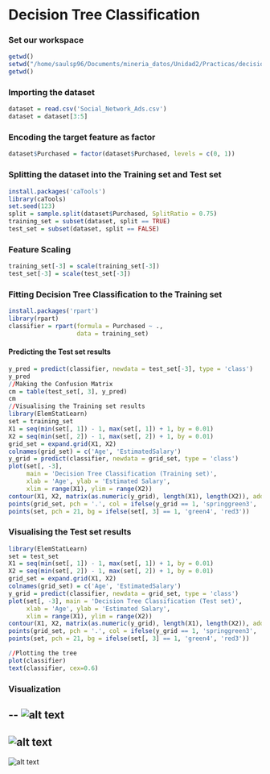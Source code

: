 # Decision Tree Classification

### Set our workspace

```R
getwd()
setwd("/home/saulsp96/Documents/mineria_datos/Unidad2/Practicas/decision_tree")
getwd()
```

### Importing the dataset

```R
dataset = read.csv('Social_Network_Ads.csv')
dataset = dataset[3:5]
```

### Encoding the target feature as factor

```R
dataset$Purchased = factor(dataset$Purchased, levels = c(0, 1))
```

### Splitting the dataset into the Training set and Test set

```R
install.packages('caTools')
library(caTools)
set.seed(123)
split = sample.split(dataset$Purchased, SplitRatio = 0.75)
training_set = subset(dataset, split == TRUE)
test_set = subset(dataset, split == FALSE)
```

### Feature Scaling

```R
training_set[-3] = scale(training_set[-3])
test_set[-3] = scale(test_set[-3])
```

### Fitting Decision Tree Classification to the Training set

```R
install.packages('rpart')
library(rpart)
classifier = rpart(formula = Purchased ~ .,
                   data = training_set)
```

#### Predicting the Test set results

```R
y_pred = predict(classifier, newdata = test_set[-3], type = 'class')
y_pred
//Making the Confusion Matrix
cm = table(test_set[, 3], y_pred)
cm
//Visualising the Training set results
library(ElemStatLearn)
set = training_set
X1 = seq(min(set[, 1]) - 1, max(set[, 1]) + 1, by = 0.01)
X2 = seq(min(set[, 2]) - 1, max(set[, 2]) + 1, by = 0.01)
grid_set = expand.grid(X1, X2)
colnames(grid_set) = c('Age', 'EstimatedSalary')
y_grid = predict(classifier, newdata = grid_set, type = 'class')
plot(set[, -3],
     main = 'Decision Tree Classification (Training set)',
     xlab = 'Age', ylab = 'Estimated Salary',
     xlim = range(X1), ylim = range(X2))
contour(X1, X2, matrix(as.numeric(y_grid), length(X1), length(X2)), add = TRUE)
points(grid_set, pch = '.', col = ifelse(y_grid == 1, 'springgreen3', 'tomato'))
points(set, pch = 21, bg = ifelse(set[, 3] == 1, 'green4', 'red3'))
```

### Visualising the Test set results

```R
library(ElemStatLearn)
set = test_set
X1 = seq(min(set[, 1]) - 1, max(set[, 1]) + 1, by = 0.01)
X2 = seq(min(set[, 2]) - 1, max(set[, 2]) + 1, by = 0.01)
grid_set = expand.grid(X1, X2)
colnames(grid_set) = c('Age', 'EstimatedSalary')
y_grid = predict(classifier, newdata = grid_set, type = 'class')
plot(set[, -3], main = 'Decision Tree Classification (Test set)',
     xlab = 'Age', ylab = 'Estimated Salary',
     xlim = range(X1), ylim = range(X2))
contour(X1, X2, matrix(as.numeric(y_grid), length(X1), length(X2)), add = TRUE)
points(grid_set, pch = '.', col = ifelse(y_grid == 1, 'springgreen3', 'tomato'))
points(set, pch = 21, bg = ifelse(set[, 3] == 1, 'green4', 'red3'))

//Plotting the tree
plot(classifier)
text(classifier, cex=0.6)
```

### Visualization 

--
![alt text](https://github.com/FerFuentes/mineria_datos/blob/Unidad2/Unidad2/Practicas/Decision_Tree/training.png)
--
![alt text](https://github.com/FerFuentes/mineria_datos/blob/Unidad2/Unidad2/Practicas/Decision_Tree/test.png)
--
![alt text](https://github.com/FerFuentes/mineria_datos/blob/Unidad2/Unidad2/Practicas/Decision_Tree/tree.png)
